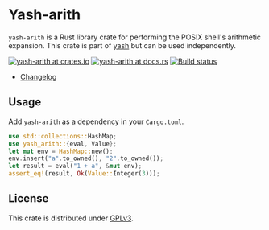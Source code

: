 # Yash-arith

`yash-arith` is a Rust library crate for performing the POSIX shell's arithmetic
expansion. This crate is part of [yash](../README.md) but can be used
independently.

[![yash-arith at crates.io](https://img.shields.io/crates/v/yash-arith.svg)](https://crates.io/crates/yash-arith)
[![yash-arith at docs.rs](https://docs.rs/yash-arith/badge.svg)](https://docs.rs/yash-arith)
[![Build status](https://github.com/magicant/yash-rs/actions/workflows/rust.yml/badge.svg)](https://github.com/magicant/yash-rs/actions/workflows/rust.yml)


- [Changelog](CHANGELOG.md)

## Usage

Add `yash-arith` as a dependency in your `Cargo.toml`.

``` rust
use std::collections::HashMap;
use yash_arith::{eval, Value};
let mut env = HashMap::new();
env.insert("a".to_owned(), "2".to_owned());
let result = eval("1 + a", &mut env);
assert_eq!(result, Ok(Value::Integer(3)));
```

## License

This crate is distributed under [GPLv3](LICENSE-GPL).
